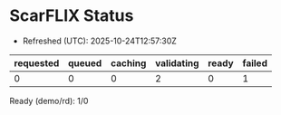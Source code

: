 ﻿# ScarFLIX Status

* Refreshed (UTC): 2025-10-24T12:57:30Z

| requested | queued | caching | validating | ready | failed |
|-----------|--------|---------|------------|-------|--------|
| 0 | 0 | 0 | 2 | 0 | 1 |

Ready (demo/rd): 1/0
